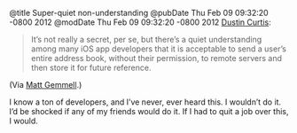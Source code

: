 @title Super-quiet non-understanding
@pubDate Thu Feb 09 09:32:20 -0800 2012
@modDate Thu Feb 09 09:32:20 -0800 2012
<a href="http://dcurt.is/stealing-your-address-book">Dustin Curtis</a>:

>It’s not really a secret, per se, but there’s a quiet understanding among many iOS app developers that it is acceptable to send a user’s entire address book, without their permission, to remote servers and then store it for future reference.

(Via <a href="https://twitter.com/#!/mattgemmell">Matt Gemmell</a>.)

I know a ton of developers, and I’ve never, ever heard this. I wouldn’t do it. I’d be shocked if any of my friends would do it. If I had to quit a job over this, I would.
